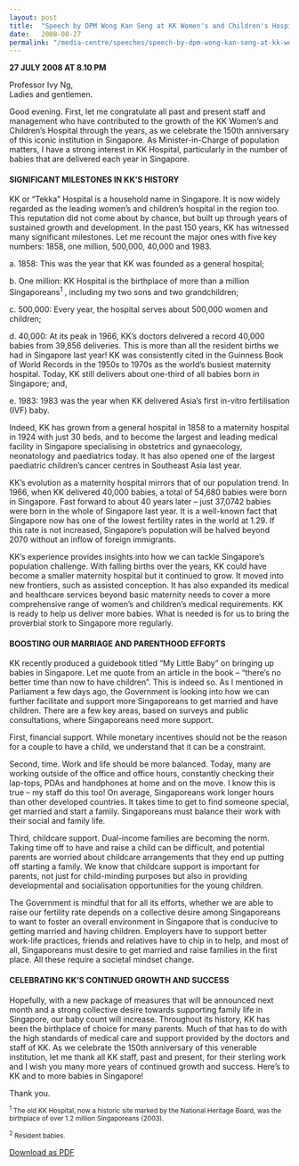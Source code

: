 ```yaml
---
layout: post
title:  "Speech by DPM Wong Kan Seng at KK Women's and Children's Hospital's 150th Anniversary Dinner"
date:   2008-08-27
permalink: "/media-centre/speeches/speech-by-dpm-wong-kan-seng-at-kk-women's-and-children's-hospital's-150th-anniversary-dinner"
---
```


**27 JULY 2008 AT 8.10 PM**

Professor Ivy Ng,  
Ladies and gentlemen. 

Good evening. First, let me congratulate all past and present staff and management who have contributed to the growth of the KK Women’s and Children’s Hospital through the years, as we celebrate the 150th anniversary of this iconic institution in Singapore. As Minister-in-Charge of population matters, I have a strong interest in KK Hospital, particularly in the number of babies that are delivered each year in Singapore.

#### **SIGNIFICANT MILESTONES IN KK’S HISTORY**

KK or “Tekka” Hospital is a household name in Singapore. It is now widely regarded as the leading women’s and children’s hospital in the region too. This reputation did not come about by chance, but built up through years of sustained growth and development. In the past 150 years, KK has witnessed many significant milestones. Let me recount the major ones with five key numbers: 1858, one million, 500,000, 40,000 and 1983. 

a. 1858: This was the year that KK was founded as a general hospital;

b. One million: KK Hospital is the birthplace of more than a million Singaporeans<sup>1</sup> , including my two sons and two grandchildren;

c. 500,000: Every year, the hospital serves about 500,000 women and children;

d. 40,000: At its peak in 1966, KK’s doctors delivered a record 40,000 babies from 39,856 deliveries. This is more than all the resident births we had in Singapore last year! KK was consistently cited in the Guinness Book of World Records in the 1950s to 1970s as the world’s busiest maternity hospital. Today, KK still delivers about one-third of all babies born in Singapore; and,

e. 1983: 1983 was the year when KK delivered Asia’s first in-vitro fertilisation (IVF) baby.

Indeed, KK has grown from a general hospital in 1858 to a maternity hospital in 1924 with just 30 beds, and to become the largest and leading medical facility in Singapore specialising in obstetrics and gynaecology, neonatology and paediatrics today. It has also opened one of the largest paediatric children’s cancer centres in Southeast Asia last year. 

KK’s evolution as a maternity hospital mirrors that of our population trend. In 1966, when KK delivered 40,000 babies, a total of 54,680 babies were born in Singapore. Fast forward to about 40 years later – just 37,0742  babies were born in the whole of Singapore last year. It is a well-known fact that Singapore now has one of the lowest fertility rates in the world at 1.29. If this rate is not increased, Singapore’s population will be halved beyond 2070 without an inflow of foreign immigrants.

KK’s experience provides insights into how we can tackle Singapore’s population challenge. With falling births over the years, KK could have become a smaller maternity hospital but it continued to grow. It moved into new frontiers, such as assisted conception. It has also expanded its medical and healthcare services beyond basic maternity needs to cover a more comprehensive range of women’s and children’s medical requirements. KK is ready to help us deliver more babies. What is needed is for us to bring the proverbial stork to Singapore more regularly. 

#### **BOOSTING OUR MARRIAGE AND PARENTHOOD EFFORTS** 

KK recently produced a guidebook titled “My Little Baby” on bringing up babies in Singapore. Let me quote from an article in the book – “there’s no better time than now to have children”. This is indeed so. As I mentioned in Parliament a few days ago, the Government is looking into how we can further facilitate and support more Singaporeans to get married and have children. There are a few key areas, based on surveys and public consultations, where Singaporeans need more support.

First, financial support. While monetary incentives should not be the reason for a couple to have a child, we understand that it can be a constraint.

Second, time. Work and life should be more balanced. Today, many are working outside of the office and office hours, constantly checking their lap-tops, PDAs and handphones at home and on the move. I know this is true – my staff do this too! On average, Singaporeans work longer hours than other developed countries. It takes time to get to find someone special, get married and start a family. Singaporeans must balance their work with their social and family life. 

Third, childcare support. Dual-income families are becoming the norm. Taking time off to have and raise a child can be difficult, and potential parents are worried about childcare arrangements that they end up putting off starting a family. We know that childcare support is important for parents, not just for child-minding purposes but also in providing developmental and socialisation opportunities for the young children.

The Government is mindful that for all its efforts, whether we are able to raise our fertility rate depends on a collective desire among Singaporeans to want to foster an overall environment in Singapore that is conducive to getting married and having children. Employers have to support better work-life practices, friends and relatives have to chip in to help, and most of all, Singaporeans must desire to get married and raise families in the first place. All these require a societal mindset change.

#### **CELEBRATING KK’S CONTINUED GROWTH AND SUCCESS**

Hopefully, with a new package of measures that will be announced next month and a strong collective desire towards supporting family life in Singapore, our baby count will increase. Throughout its history, KK has been the birthplace of choice for many parents. Much of that has to do with the high standards of medical care and support provided by the doctors and staff of KK. As we celebrate the 150th anniversary of this venerable institution, let me thank all KK staff, past and present, for their sterling work and I wish you many more years of continued growth and success. Here’s to KK and to more babies in Singapore! 

Thank you. 

<sub><sup>1</sup> The old KK Hospital, now a historic site marked by the National Heritage Board, was the birthplace of over 1.2 million Singaporeans (2003). </sub>

<sub><sup>2</sup> Resident babies.</sub>

[Download as PDF](https://www.strategygroup.gov.sg/media-centre/speeches/article/GetPdf/speech-by-dpm-wong-kan-seng-at-kk-women's-and-children's-hospital's-150th-anniversary-dinner/)
